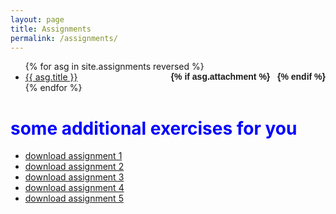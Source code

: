 ```yaml
---
layout: page
title: Assignments
permalink: /assignments/
---
```


<ul id="archive">
{% for asg in site.assignments reversed %}
      <li class="archiveposturl" style="background: transparent">
        <span><a href="{{ asg.url | prepend: site.baseurl}}">{{ asg.title }}</a></span>
<strong style="font-size:100%; font-family: 'Titillium Web', sans-serif; float:right">
<a title="Download problems (pdf)" href="{{ asg.pdf | prepend: site.baseurl }}"><i class="fas fa-file-pdf"></i></a> 
{% if asg.attachment %}
&nbsp; <a title="Download attachments (zip)" href="{{ asg.attachment | prepend: site.baseurl }}"><i class="fas fa-file-archive"></i></a>
{% endif %}
</strong> 
      </li>
{% endfor %}
</ul>


<h1 style="color:blue;">some additional exercises for you</h1>

* [ download assignment 1 ](/static_files/materials/ass/asst1.pdf)
* [ download assignment 2 ](/static_files/materials/ass/asst2.pdf)
* [ download assignment 3 ](/static_files/materials/ass/asst3.pdf)
* [ download assignment 4 ](/static_files/materials/ass/asst4.pdf)
* [ download assignment 5 ](/static_files/materials/ass/asst5.pdf)